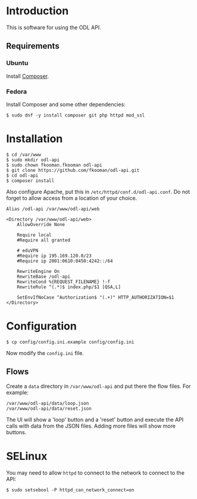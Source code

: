 # Introduction
This is software for using the ODL API.

## Requirements
### Ubuntu
Install [Composer](https://getcomposer.org).

### Fedora
Install Composer and some other dependencies:

    $ sudo dnf -y install composer git php httpd mod_ssl

# Installation

    $ cd /var/www
    $ sudo mkdir odl-api
    $ sudo chown fkooman.fkooman odl-api
	$ git clone https://github.com/fkooman/odl-api.git
	$ cd odl-api
	$ composer install

Also configure Apache, put this in `/etc/httpd/conf.d/odl-api.conf`. Do not 
forget to allow access from a location of your choice.

    Alias /odl-api /var/www/odl-api/web

    <Directory /var/www/odl-api/web>
        AllowOverride None

        Require local
        #Require all granted

        # eduVPN
        #Require ip 195.169.120.0/23
        #Require ip 2001:0610:0450:4242::/64

        RewriteEngine On
        RewriteBase /odl-api
        RewriteCond %{REQUEST_FILENAME} !-f
        RewriteRule ^(.*)$ index.php/$1 [QSA,L]

        SetEnvIfNoCase ^Authorization$ "(.+)" HTTP_AUTHORIZATION=$1
    </Directory>

# Configuration

    $ cp config/config.ini.example config/config.ini

Now modify the `config.ini` file.

## Flows
Create a `data` directory in `/var/www/odl-api` and put there the flow 
files. For example:

    /var/www/odl-api/data/loop.json
    /var/www/odl-api/data/reset.json

The UI will show a 'loop' button and a 'reset' button and execute the API 
calls with data from the JSON files. Adding more files will show more buttons.

# SELinux
You may need to allow `httpd` to connect to the network to connect to the 
API:

    $ sudo setsebool -P httpd_can_network_connect=on
